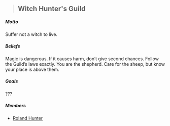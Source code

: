 > ## Witch Hunter's Guild 

##### Motto

Suffer not a witch to live. 

##### Beliefs

Magic is dangerous. If it causes harm, don’t give second chances. Follow the Guild’s laws exactly. You are the shepherd. Care for the sheep, but know your place is above them. 

##### Goals

???

##### Members

- [Roland Hunter](../Characters/NPCs/Roland%20Hunter.md)
